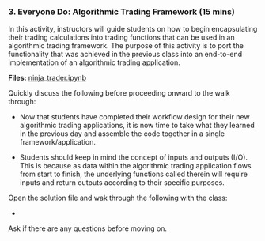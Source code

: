 ### 3. Everyone Do: Algorithmic Trading Framework (15 mins)

In this activity, instructors will guide students on how to begin encapsulating their trading calculations into trading functions that can be used in an algorithmic trading framework. The purpose of this activity is to port the functionality that was achieved in the previous class into an end-to-end implementation of an algorithmic trading application.

**Files:** [ninja_trader.ipynb](Activities/02-Evr_Algo_Trading_Framework/Solved/ninja_trader.py)

Quickly discuss the following before proceeding onward to the walk through:

* Now that students have completed their workflow design for their new algorithmic trading applications, it is now time to take what they learned in the previous day and assemble the code together in a single framework/application.

* Students should keep in mind the concept of inputs and outputs (I/O). This is because as data within the algorithmic trading application flows from start to finish, the underlying functions called therein will require inputs and return outputs according to their specific purposes.

Open the solution file and wak through the following with the class:

* 

Ask if there are any questions before moving on.
